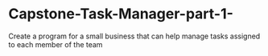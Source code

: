 # Capstone-Task-Manager-part-1-
Create a program for a small business that can help manage tasks assigned to each member of the team
